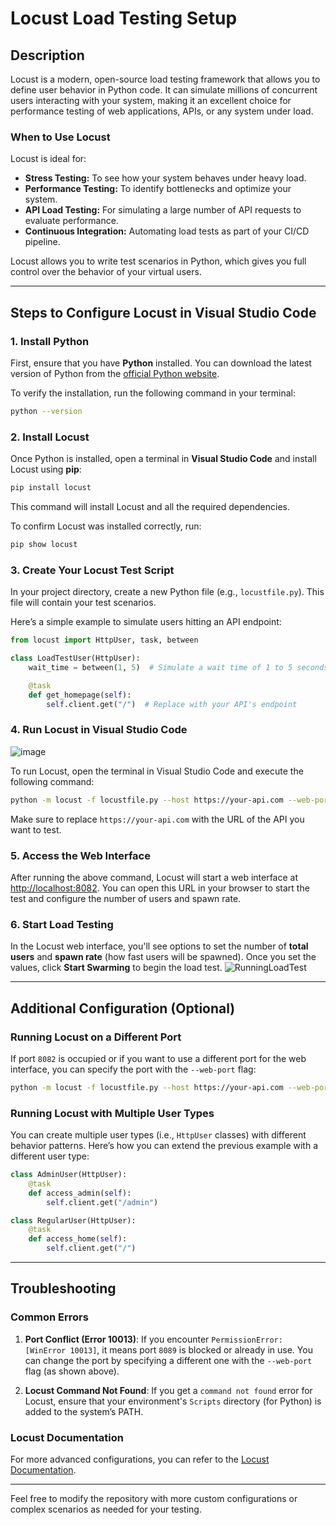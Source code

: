 # Locust Load Testing Setup

## Description

Locust is a modern, open-source load testing framework that allows you to define user behavior in Python code. It can simulate millions of concurrent users interacting with your system, making it an excellent choice for performance testing of web applications, APIs, or any system under load.

### When to Use Locust

Locust is ideal for:

* **Stress Testing:** To see how your system behaves under heavy load.
* **Performance Testing:** To identify bottlenecks and optimize your system.
* **API Load Testing:** For simulating a large number of API requests to evaluate performance.
* **Continuous Integration:** Automating load tests as part of your CI/CD pipeline.

Locust allows you to write test scenarios in Python, which gives you full control over the behavior of your virtual users.

---

## Steps to Configure Locust in Visual Studio Code

### 1. Install Python

First, ensure that you have **Python** installed. You can download the latest version of Python from the [official Python website](https://www.python.org/downloads/).

To verify the installation, run the following command in your terminal:

```bash
python --version
```

### 2. Install Locust

Once Python is installed, open a terminal in **Visual Studio Code** and install Locust using **pip**:

```bash
pip install locust
```

This command will install Locust and all the required dependencies.

To confirm Locust was installed correctly, run:

```bash
pip show locust
```

### 3. Create Your Locust Test Script

In your project directory, create a new Python file (e.g., `locustfile.py`). This file will contain your test scenarios.

Here’s a simple example to simulate users hitting an API endpoint:

```python
from locust import HttpUser, task, between

class LoadTestUser(HttpUser):
    wait_time = between(1, 5)  # Simulate a wait time of 1 to 5 seconds between tasks

    @task
    def get_homepage(self):
        self.client.get("/")  # Replace with your API's endpoint
```

### 4. Run Locust in Visual Studio Code

![image](https://github.com/user-attachments/assets/761ccebb-aa23-4dd1-8c3e-f8331d3230c1)

To run Locust, open the terminal in Visual Studio Code and execute the following command:

```bash
python -m locust -f locustfile.py --host https://your-api.com --web-port 8082
```

Make sure to replace `https://your-api.com` with the URL of the API you want to test.

### 5. Access the Web Interface

After running the above command, Locust will start a web interface at [http://localhost:8082](http://localhost:8082). You can open this URL in your browser to start the test and configure the number of users and spawn rate.

### 6. Start Load Testing

In the Locust web interface, you'll see options to set the number of **total users** and **spawn rate** (how fast users will be spawned). Once you set the values, click **Start Swarming** to begin the load test.
![RunningLoadTest](https://github.com/user-attachments/assets/10af3c20-3e30-48d7-9ef0-fdc7eaa70b14)

---

## Additional Configuration (Optional)

### Running Locust on a Different Port

If port `8082` is occupied or if you want to use a different port for the web interface, you can specify the port with the `--web-port` flag:

```bash
python -m locust -f locustfile.py --host https://your-api.com --web-port 8085
```

### Running Locust with Multiple User Types

You can create multiple user types (i.e., `HttpUser` classes) with different behavior patterns. Here’s how you can extend the previous example with a different user type:

```python
class AdminUser(HttpUser):
    @task
    def access_admin(self):
        self.client.get("/admin")

class RegularUser(HttpUser):
    @task
    def access_home(self):
        self.client.get("/")
```

---

## Troubleshooting

### Common Errors

1. **Port Conflict (Error 10013)**:
   If you encounter `PermissionError: [WinError 10013]`, it means port `8089` is blocked or already in use. You can change the port by specifying a different one with the `--web-port` flag (as shown above).

2. **Locust Command Not Found**:
   If you get a `command not found` error for Locust, ensure that your environment's `Scripts` directory (for Python) is added to the system’s PATH.

### Locust Documentation

For more advanced configurations, you can refer to the [Locust Documentation](https://docs.locust.io/en/stable/).

---

Feel free to modify the repository with more custom configurations or complex scenarios as needed for your testing.

